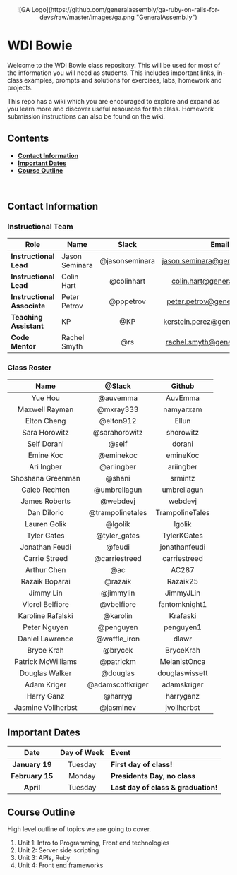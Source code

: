 <center>
![GA Logo](https://github.com/generalassembly/ga-ruby-on-rails-for-devs/raw/master/images/ga.png "GeneralAssemb.ly")
</center>

# WDI Bowie

Welcome to the WDI Bowie class repository. This will be used for most of the information you will need as students. This includes important links, in-class examples, prompts and solutions for exercises, labs, homework and projects.

This repo has a wiki which you are encouraged to explore and expand as you learn more and discover useful resources for the class. Homework submission instructions can also be found on the wiki.

## Contents

- [**Contact Information**](#contact-information)
- [**Important Dates**](#important-dates)
- [**Course Outline**](#course-outline)

<br>

## Contact Information

### Instructional Team

| Role                   | Name               | Slack       | Email         | GitHub |
|------------------------|--------------------|:-------------:|:-------------:|:------:|
| **Instructional Lead** | Jason Seminara | @jasonseminara | jason.seminara@generalassemb.ly | [jasonseminara][jasonseminara] |
| **Instructional Lead** | Colin Hart | @colinhart | colin.hart@generalassemb.ly | [ColinTheRobot](https://github.com/ColinTheRobot) |
| **Instructional Associate** | Peter Petrov | @pppetrov | peter.petrov@generalassemb.ly | [pppetrov](https://github.com/pppetrov) |
| **Teaching Assistant** | KP | @KP | kerstein.perez@generalassemb.ly | [kersteinperez](https://github.com/kersteinperez) |
| **Code Mentor** | Rachel Smyth | @rs | rachel.smyth@generalassemb.ly | [RachelScodes](https://github.com/RachelScodes) |

### Class Roster

| Name | @Slack | Github |
| :--: | :----: | :----: |
|Yue Hou|@auvemma|AuvEmma|
|Maxwell Rayman|@mxray333|namyarxam|
|Elton Cheng|@elton912|Ellun|
|Sara Horowitz|@sarahorowitz|shorowitz|
|Seif Dorani|@seif|dorani|
|Emine Koc|@eminekoc|emineKoc|
|Ari Ingber|@ariingber|ariingber|
|Shoshana Greenman|@shani|srmintz|
|Caleb Rechten|@umbrellagun|umbrellagun|
|James Roberts|@webdevj|webdevj|
|Dan DiIorio|@trampolinetales|TrampolineTales|
|Lauren Golik|@lgolik|lgolik|
|Tyler Gates|@tyler_gates|TylerKGates|
|Jonathan Feudi|@feudi|jonathanfeudi|
|Carrie Streed|@carriestreed|carriestreed|
|Arthur Chen|@ac|AC287|
|Razaik Boparai|@razaik|Razaik25|
|Jimmy Lin|@jimmylin|JimmyJLin|
|Viorel Belfiore|@vbelfiore|fantomknight1|
|Karoline Rafalski|@karolin|Krafaski|
|Peter Nguyen|@penguyen|penguyen1|
|Daniel Lawrence|@waffle_iron|dlawr|
|Bryce Krah|@brycek|BryceKrah|
|Patrick McWilliams|@patrickm|MelanistOnca|
|Douglas Walker|@douglas|douglaswissett|
|Adam Kriger|@adamscottkriger|adamskriger|
|Harry Ganz|@harryg|harryganz|
|Jasmine Vollherbst|@jasminev|jvollherbst|

## Important Dates

| Date | Day of Week | Event |
|:----:|:-----------:|:------|
| **January 19**  | Tuesday  | **First day of class!** |
| **February 15** | Monday  | **Presidents Day, no class** |
| **April**    | Tuesday | **Last day of class & graduation!** |

## Course Outline

High level outline of topics we are going to cover.

1. Unit 1: Intro to Programming, Front end technologies
2. Unit 2: Server side scripting
3. Unit 3: APIs, Ruby
4. Unit 4: Front end frameworks

